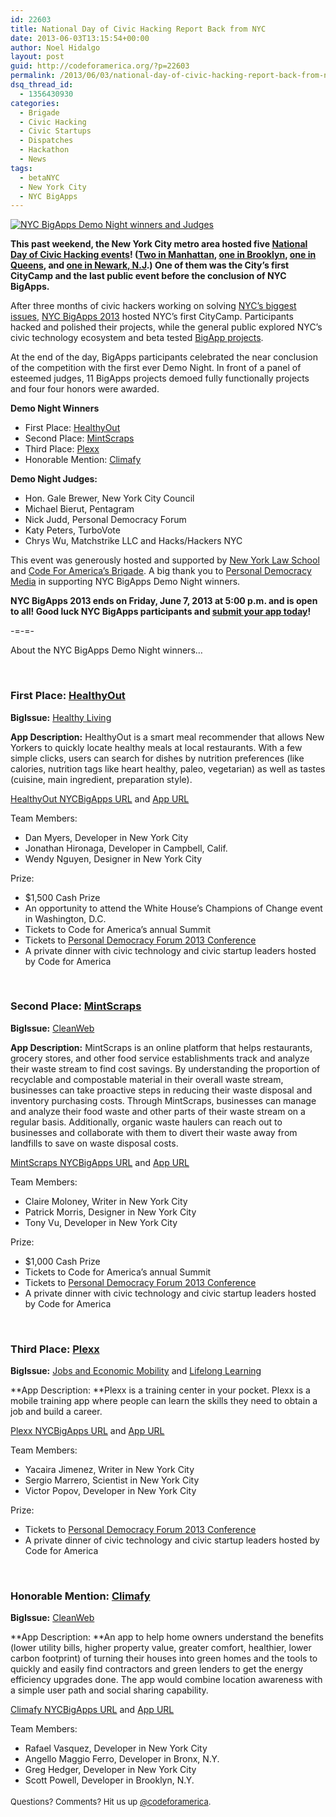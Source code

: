 ```yaml
---
id: 22603
title: National Day of Civic Hacking Report Back from NYC
date: 2013-06-03T13:15:54+00:00
author: Noel Hidalgo
layout: post
guid: http://codeforamerica.org/?p=22603
permalink: /2013/06/03/national-day-of-civic-hacking-report-back-from-nyc/
dsq_thread_id:
  - 1356430930
categories:
  - Brigade
  - Civic Hacking
  - Civic Startups
  - Dispatches
  - Hackathon
  - News
tags:
  - betaNYC
  - New York City
  - NYC BigApps
---
```

[<img class="aligncenter" src="http://farm8.staticflickr.com/7455/8938689855_f1c96d562c.jpg" alt="NYC BigApps Demo Night winners and Judges" />](http://www.flickr.com/photos/noneck/8938689855/ "NYC BigApps Demo Night winners and Judges by noneck, on Flickr")

**This past weekend, the New York City metro area hosted five <a href="http://hackforchange.org/events" target="_blank">National Day of Civic Hacking events</a>! (<a href="http://hackforchange.org/edesign-lab-open-source-k12-education-hackathon" target="_blank">Two in Manhattan</a>, <a href="http://hackforchange.org/nycpublicorgs-designhackathon-creating-power-tools-public-school-parents" target="_blank">one in Brooklyn</a>, <a href="http://hackforchange.org/rockaway-beach-civic-hack-day" target="_blank">one in Queens</a>, and <a href="http://hackforchange.org/hacknwk-city-website-redesign" target="_blank">one in Newark, N.J</a>.) One of them was the City&#8217;s first CityCamp and the last public event before the conclusion of NYC BigApps.**

After three months of civic hackers working on solving <a href="http://nycbigapps.com/bigissues" target="_blank">NYC&#8217;s biggest issues</a>, <a href="http://nycbigapps.com" target="_blank">NYC BigApps 2013</a> hosted NYC&#8217;s first CityCamp. Participants hacked and polished their projects, while the general public explored NYC&#8217;s civic technology ecosystem and beta tested <a href="http://nycbigapps.com/project" target="_blank">BigApp projects</a>.

At the end of the day, BigApps participants celebrated the near conclusion of the competition with the first ever Demo Night. In front of a panel of esteemed judges, 11 BigApps projects demoed fully functionally projects and four four honors were awarded.

**Demo Night Winners**

  * First Place: <a href="http://nycbigapps.com/project/228/HealthyOut-Find-a-Healthy-Meal-Wherever-You-Are" target="_blank">HealthyOut</a>
  * Second Place: <a href="http://nycbigapps.com/project/118/MintScraps-Discover-cost-savings-in-your-waste-stream" target="_blank">MintScraps</a>
  * Third Place: <a href="http://nycbigapps.com/project/162/Plexx.-Training-the-World" target="_blank">Plexx</a>
  * Honorable Mention: <a href="http://nycbigapps.com/project/193/Climafy-App-for-Homeowners-to-Make-Their-Houses-Green" target="_blank">Climafy</a>

**Demo Night Judges:**

  * Hon. Gale Brewer, New York City Council
  * Michael Bierut, Pentagram
  * Nick Judd, Personal Democracy Forum
  * Katy Peters, TurboVote
  * Chrys Wu, Matchstrike LLC and Hacks/Hackers NYC

This event was generously hosted and supported by <a href="http://nyls.edu" target="_blank">New York Law School</a> and <a href="http://brigade.codeforamerica.org" target="_blank">Code For America&#8217;s Brigade</a>. A big thank you to <a href="http://personaldemocracy.com/conferences/nyc/2013" target="_blank">Personal Democracy Media</a> in supporting NYC BigApps Demo Night winners.

**NYC BigApps 2013 ends on Friday, June 7, 2013 at 5:00 p.m. and is open to all! Good luck NYC BigApps participants and <a href="http://nycbigapps.com/project/create" target="_blank">submit your app today</a>!**

-=-=-

About the NYC BigApps Demo Night winners&#8230;
  
&nbsp;

### First Place: <a href="http://nycbigapps.com/project/228/HealthyOut-Find-a-Healthy-Meal-Wherever-You-Are" target="_blank">HealthyOut</a>

**BigIssue:** <a href="http://nycbigapps.com/bigissues#HealthyLiving" target="_blank">Healthy Living</a>

**App Description:** HealthyOut is a smart meal recommender that allows New Yorkers to quickly locate healthy meals at local restaurants. With a few simple clicks, users can search for dishes by nutrition preferences (like calories, nutrition tags like heart healthy, paleo, vegetarian) as well as tastes (cuisine, main ingredient, preparation style).

<a href="http://nycbigapps.com/project/228/HealthyOut-Find-a-Healthy-Meal-Wherever-You-Are" target="_blank">HealthyOut NYCBigApps URL</a> and <a href="https://itunes.apple.com/us/app/healthyout-free-restaurant/id566409966?mt=8" target="_blank">App URL</a>

Team Members:

  * Dan Myers, Developer in New York City
  * Jonathan Hironaga, Developer in Campbell, Calif.
  * Wendy Nguyen, Designer in New York City

Prize:

  * $1,500 Cash Prize
  * An opportunity to attend the White House’s Champions of Change event in Washington, D.C.
  * Tickets to Code for America’s annual Summit
  * Tickets to <a href="http://personaldemocracy.com/conferences/nyc/2013" target="_blank">Personal Democracy Forum 2013 Conference</a>
  * A private dinner with civic technology and civic startup leaders hosted by Code for America

&nbsp;

### Second Place: <a href="http://nycbigapps.com/project/118/MintScraps-Discover-cost-savings-in-your-waste-stream" target="_blank">MintScraps</a>

**BigIssue:** <a href="http://nycbigapps.com/bigissues#Cleanweb" target="_blank">CleanWeb</a>

**App Description:** MintScraps is an online platform that helps restaurants, grocery stores, and other food service establishments track and analyze their waste stream to find cost savings. By understanding the proportion of recyclable and compostable material in their overall waste stream, businesses can take proactive steps in reducing their waste disposal and inventory purchasing costs. Through MintScraps, businesses can manage and analyze their food waste and other parts of their waste stream on a regular basis. Additionally, organic waste haulers can reach out to businesses and collaborate with them to divert their waste away from landfills to save on waste disposal costs.

<a href="http://nycbigapps.com/project/118/MintScraps-Discover-cost-savings-in-your-waste-stream" target="_blank">MintScraps NYCBigApps URL</a> and <a href="http://www.mintscraps.com" target="_blank">App URL</a>

Team Members:

  * Claire Moloney, Writer in New York City
  * Patrick Morris, Designer in New York City
  * Tony Vu, Developer in New York City

Prize:

  * $1,000 Cash Prize
  * Tickets to Code for America’s annual Summit
  * Tickets to <a href="http://personaldemocracy.com/conferences/nyc/2013" target="_blank">Personal Democracy Forum 2013 Conference</a>
  * A private dinner with civic technology and civic startup leaders hosted by Code for America

&nbsp;

### Third Place: <a href="http://nycbigapps.com/project/162/Plexx.-Training-the-World" target="_blank">Plexx</a>

**BigIssue:** <a href="http://nycbigapps.com/bigissues#JobsIssue" target="_blank">Jobs and Economic Mobility</a> and <a href="http://nycbigapps.com/bigissues#LifelongLearning" target="_blank">Lifelong Learning</a>

**App Description: **Plexx is a training center in your pocket. Plexx is a mobile training app where people can learn the skills they need to obtain a job and build a career.

<a href="http://nycbigapps.com/project/162/Plexx.-Training-the-World" target="_blank">Plexx NYCBigApps URL</a> and <a href="http://www.plexx.co" target="_blank">App URL</a>

Team Members:

  * Yacaira Jimenez, Writer in New York City
  * Sergio Marrero, Scientist in New York City
  * Victor Popov, Developer in New York City

Prize:

  * Tickets to <a href="http://personaldemocracy.com/conferences/nyc/2013" target="_blank">Personal Democracy Forum 2013 Conference</a>
  * A private dinner of civic technology and civic startup leaders hosted by Code for America

&nbsp;

### Honorable Mention: <a href="http://nycbigapps.com/project/193/Climafy-App-for-Homeowners-to-Make-Their-Houses-Green" target="_blank">Climafy</a>

**BigIssue:** <a href="http://nycbigapps.com/bigissues#JobsIssue" target="_blank">CleanWeb</a>

**App Description: **An app to help home owners understand the benefits (lower utility bills, higher property value, greater comfort, healthier, lower carbon footprint) of turning their houses into green homes and the tools to quickly and easily find contractors and green lenders to get the energy efficiency upgrades done. The app would combine location awareness with a simple user path and social sharing capability.

<a href="http://nycbigapps.com/project/193/Climafy-App-for-Homeowners-to-Make-Their-Houses-Green" target="_blank">Climafy NYCBigApps URL</a> and <a href="http://www.climafy.com/modx/" target="_blank">App URL</a>

Team Members:

  * Rafael Vasquez, Developer in New York City
  * Angello Maggio Ferro, Developer in Bronx, N.Y.
  * Greg Hedger, Developer in New York City
  * Scott Powell, Developer in Brooklyn, N.Y.

<div>
  <span style="font-size: small;"><span style="line-height: 24px;">Questions? Comments? Hit us up <a href="http://twitter.com/codeforamerica" target="_blank">@codeforamerica</a>.</span></span>
</div>